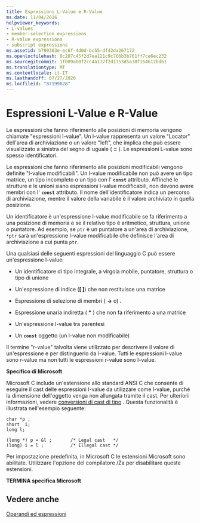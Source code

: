 ```yaml
---
title: Espressioni L-Value e R-Value
ms.date: 11/04/2016
helpviewer_keywords:
- L-values
- member-selection expressions
- R-value expressions
- subscript expressions
ms.assetid: b790303e-ec6f-4d0d-bc55-df42da267172
ms.openlocfilehash: 0c287c45f2d7ea121c9c706b3b761ff7ce6ec232
ms.sourcegitcommit: 1f009ab0f2cc4a177f2d1353d5a38f164612bdb1
ms.translationtype: MT
ms.contentlocale: it-IT
ms.lasthandoff: 07/27/2020
ms.locfileid: "87199828"
---
```

# <a name="l-value-and-r-value-expressions"></a>Espressioni L-Value e R-Value

Le espressioni che fanno riferimento alle posizioni di memoria vengono chiamate "espressioni l-value". Un l-value rappresenta un valore "Locator" dell'area di archiviazione o un valore "left", che implica che può essere visualizzato a sinistra del segno di uguale ( **=** ). Le espressioni L-value sono spesso identificatori.

Le espressioni che fanno riferimento alle posizioni modificabili vengono definite "l-value modificabili". Un l-value modificabile non può avere un tipo matrice, un tipo incompleto o un tipo con l' **`const`** attributo. Affinché le strutture e le unioni siano espressioni l-value modificabili, non devono avere membri con l' **`const`** attributo. Il nome dell'identificatore indica un percorso di archiviazione, mentre il valore della variabile è il valore archiviato in quella posizione.

Un identificatore è un'espressione l-value modificabile se fa riferimento a una posizione di memoria e se il relativo tipo è aritmetico, struttura, unione o puntatore. Ad esempio, se `ptr` è un puntatore a un'area di archiviazione, `*ptr` sarà un'espressione l-value modificabile che definisce l'area di archiviazione a cui punta `ptr`.

Una qualsiasi delle seguenti espressioni del linguaggio C può essere un'espressione l-value:

- Un identificatore di tipo integrale, a virgola mobile, puntatore, struttura o tipo di unione

- Un'espressione di indice (**[ ]**) che non restituisce una matrice

- Espressione di selezione di membri ( **->** o) **.**

- Espressione unaria indiretta ( <strong>\*</strong> ) che non fa riferimento a una matrice

- Un'espressione l-value tra parentesi

- Un **`const`** oggetto (un l-value non modificabile)

Il termine "r-value" talvolta viene utilizzato per descrivere il valore di un'espressione e per distinguerlo da l-value. Tutti le espressioni l-value sono r-value ma non tutti le espressioni r-value sono I-value.

**Specifico di Microsoft**

Microsoft C include un'estensione allo standard ANSI C che consente di eseguire il cast delle espressioni l-value da utilizzare come l-value, purché la dimensione dell'oggetto venga non allungata tramite il cast. Per ulteriori informazioni, vedere [conversioni di cast di tipo](../c-language/type-cast-conversions.md) . Questa funzionalità è illustrata nell'esempio seguente:

```
char *p ;
short  i;
long l;

(long *) p = &l ;       /* Legal cast   */
(long) i = l ;          /* Illegal cast */
```

Per impostazione predefinita, in Microsoft C le estensioni Microsoft sono abilitate. Utilizzare l'opzione del compilatore /Za per disabilitare queste estensioni.

**TERMINA specifica Microsoft**

## <a name="see-also"></a>Vedere anche

[Operandi ed espressioni](../c-language/operands-and-expressions.md)

